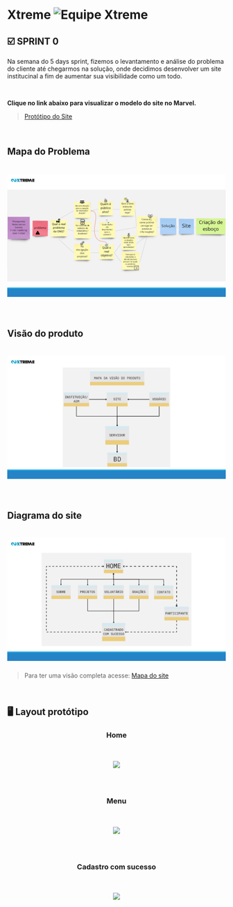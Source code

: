 
# Xtreme ![Equipe Xtreme](/readme/equipe_xtreme_pequeno.png "Equipe Xtreme")

## :ballot_box_with_check: SPRINT 0

Na semana do 5 days sprint, fizemos o levantamento e análise do problema do cliente até chegarmos na solução, onde decidimos desenvolver um site institucinal a fim de aumentar sua visibilidade como um todo.

<br>

**Clique no link abaixo para visualizar o modelo do site no Marvel.**  
> [Protótipo do Site](https://marvelapp.com/prototype/144cf1c4/screen/77188628)

<br>

## Mapa do Problema

<h1 align="center"> <img src = "../sprint0/mapa_do_problema.png"/></h1>

<br>

## Visão do produto 

<h1 align="center"> <img src = "../sprint0/mapa_visao_produto.png"/></h1>
<br>

## Diagrama do site 

<h1 align="center"> <img src = "../sprint0/diagrama_site.png"/></h1>


> Para ter uma visão completa acesse: [Mapa do site](../sprint0/mapa_do_site.pdf)

<br>

## :desktop_computer: Layout protótipo

<h3 align="center">Home</h3>

<h1 align="center"> <img src = "../sprint0/funcionalidade_home.gif"/></h1>

<br>

<h3 align="center">Menu</h3>

<h1 align="center"> <img src = "../sprint0/funcionalidade_menu.gif"/></h1>

<br>

<h3 align="center">Cadastro com sucesso</h3>

<h1 align="center"> <img src = "../sprint0/funcionalidade_cadastro.gif"/></h1>

<br>